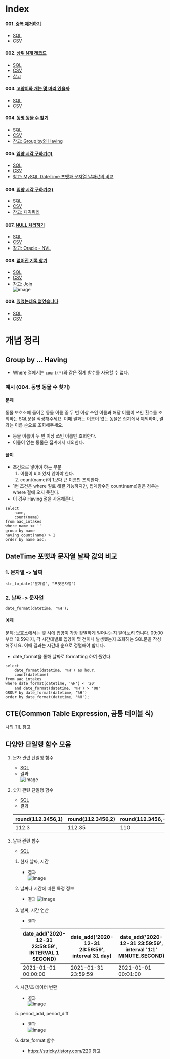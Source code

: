 # Index  
#### 001. [중복 제거하기](https://programmers.co.kr/learn/courses/30/lessons/59408)  
- [SQL](/sqls/001.sql)  
- [CSV](/csvs/aac_intakes.csv)  

#### 002. [상위 N개 레코드](https://programmers.co.kr/learn/courses/30/lessons/59405)  
- [SQL](/sqls/002.sql)  
- [CSV](/csvs/aac_intakes.csv)  
- [참고](https://pingukim.tistory.com/5)  

#### 003. [고양이와 개는 몇 마리 있을까](https://programmers.co.kr/learn/courses/30/lessons/59040)  
- [SQL](/sqls/003.sql)  
- [CSV](/csvs/aac_intakes.csv)  

#### 004. [동명 동물 수 찾기](https://programmers.co.kr/learn/courses/30/lessons/59041)  
- [SQL](/sqls/004.sql)  
- [CSV](/csvs/aac_intakes.csv)  
- [참고: Group by와 Having](http://www.gurubee.net/lecture/1032)  

#### 005. [입양 시각 구하기(1)](https://programmers.co.kr/learn/courses/30/lessons/59412)  
- [SQL](/sqls/005.sql)  
- [CSV](/csvs/aac_intakes.csv)  
- [참고: MySQL DateTime 포맷과 문자열 날짜값의 비교](https://apost.kr/483)  

#### 006. [입양 시각 구하기(2)](https://programmers.co.kr/learn/courses/30/lessons/59413)  
- [SQL](/sqls/006.sql)  
- [CSV](/csvs/aac_intakes.csv)  
- [참고: 재귀쿼리](https://github.com/yeoseon/tip-archive/issues/221)  

#### 007. [NULL 처리하기](https://programmers.co.kr/learn/courses/30/lessons/59410)  
- [SQL](/sqls/007.sql)  
- [CSV](/csvs/aac_intakes.csv)  
- [참고: Oracle - NVL](https://gent.tistory.com/189)  

#### 008. [없어진 기록 찾기](https://programmers.co.kr/learn/courses/30/lessons/59042)  
- [SQL](/sqls/008.sql)  
- [CSV](/csvs/aac_intakes.csv)  
- [참고: Join](https://doorbw.tistory.com/223)  
![image](https://user-images.githubusercontent.com/54384004/93741786-ff937780-fc27-11ea-94c7-ad34e8276f3e.png)

#### 009. [있었는데요 없었습니다](https://programmers.co.kr/learn/courses/30/lessons/59043)  
- [SQL](/sqls/009.sql)  
- [CSV](/csvs/aac_intakes.csv)  

# 개념 정리  

## Group by ... Having  
- Where 절에서는 ```count(*)```와 같은 집계 함수를 사용할 수 없다.  

### 예시 (004. 동명 동물 수 찾기)  

#### 문제  
동물 보호소에 들어온 동물 이름 중 두 번 이상 쓰인 이름과 해당 이름이 쓰인 횟수를 조회하는 SQL문을 작성해주세요. 이때 결과는 이름이 없는 동물은 집계에서 제외하며, 결과는 이름 순으로 조회해주세요.

* 동물 이름이 두 번 이상 쓰인 이름만 조회한다.  
* 이름이 없는 동물은 집계에서 제외한다.  

#### 풀이

* 조건으로 넣어야 하는 부분
    1. 이름이 비어있지 않아야 한다.  
    2. count(name)이 1보다 큰 이름만 조회한다. 
* 1번 조건은 where 절로 해결 가능하지만, 집계함수인 count(name)같은 경우는 where 절에 오지 못한다.  
* 이 경우 Having 절을 사용해준다.  

```
select 
	name,
	count(name)
from aac_intakes
where name <> ''
group by name
having count(name) > 1
order by name asc;
```

## DateTime 포맷과 문자열 날짜 값의 비교

### 1. 문자열 -> 날짜 
```
str_to_date("문자열", "포맷문자열")
```  

### 2. 날짜 -> 문자열  

```aidl
date_format(datetime, '%H');
```

#### 예제 
문제: 보호소에서는 몇 시에 입양이 가장 활발하게 일어나는지 알아보려 합니다. 09:00부터 19:59까지, 각 시간대별로 입양이 몇 건이나 발생했는지 조회하는 SQL문을 작성해주세요. 이때 결과는 시간대 순으로 정렬해야 합니다.
* date_format을 통해 날짜로 formatting 하여 풀었다.  
```aidl
select
	date_format(datetime, '%H') as hour,
	count(datetime)
from aac_intakes
where date_format(datetime, '%H') < '20'
	and date_format(datetime, '%H') > '08'
GROUP by date_format(datetime, '%H')
order by date_format(datetime, '%H');
```

## CTE(Common Table Expression, 공통 테이블 식)  

[나의 TIL 참고](https://github.com/yeoseon/tip-archive/issues/221)  

## 다양한 단일행 함수 모음  
1. 문자 관련 단일행 함수
    - [SQL](https://github.com/yeoseon/sql-playground/blob/master/sqls/%EB%8B%A8%EC%9D%BC%ED%96%89%20%ED%95%A8%EC%88%98%20%EB%AA%A8%EC%9D%8C.sql)
    - 결과  
    ![image](https://user-images.githubusercontent.com/54384004/94105154-a15ad480-fe73-11ea-8bbf-40e1d8f40553.png)
    
2. 숫자 관련 단일행 함수
    - [SQL](https://github.com/yeoseon/sql-playground/blob/master/sqls/%EB%8B%A8%EC%9D%BC%ED%96%89%20%ED%95%A8%EC%88%98%20%EB%AA%A8%EC%9D%8C.sql)
    - 결과  
    
    |round(112.3456,1)|round(112.3456,2)|round(112.3456,-1)|truncate(112.3456,1)|truncate(112.3456,2)|truncate(112.3456,-1)|mod(26,3)|mod(10,9)|mod(4,2)|ceil(12.6)|ceil(11.5)|ceil(16.3)|floor(12.6)|floor(11.5)|floor(16.3)|
    |-----------------|-----------------|------------------|--------------------|--------------------|---------------------|---------|---------|--------|----------|----------|----------|-----------|-----------|-----------|
    |112.3|112.35|110|112.3|112.34|110|2|1|0|13|12|17|12|11|16|

3. 날짜 관련 함수  
    - [SQL](https://github.com/yeoseon/sql-playground/blob/master/sqls/%EB%8B%A8%EC%9D%BC%ED%96%89%20%ED%95%A8%EC%88%98%20%EB%AA%A8%EC%9D%8C.sql)
    
    1) 현재 날짜, 시간 
        - 결과  
        ![image](https://user-images.githubusercontent.com/54384004/94107322-2ba53780-fe78-11ea-9db8-88b6bfdffc78.png)

    2) 날짜나 시간에 따른 특정 정보  
        - 결과
        ![image](https://user-images.githubusercontent.com/54384004/94107705-fa793700-fe78-11ea-9e82-5e4510ed8b30.png)
    3) 날짜, 시간 연산  
        - 결과  
        
        |date_add('2020-12-31 23:59:59', INTERVAL 1 SECOND)|date_add('2020-12-31 23:59:59', interval 31 day)|date_add('2020-12-31 23:59:59', interval '1:1' MINUTE_SECOND)|date_add('2020-12-31 23:59:59', interval '-1 17' day_hour)|
        |--------------------------------------------------|------------------------------------------------|-------------------------------------------------------------|----------------------------------------------------------|
        |2021-01-01 00:00:00|2021-01-31 23:59:59|2021-01-01 00:01:00|2020-12-30 06:59:59|
        
    4) 시간/초 데이터 변환  
        - 결과  
        ![image](https://user-images.githubusercontent.com/54384004/94108198-d66a2580-fe79-11ea-9653-da46e9967d77.png)

    5) period_add, period_diff  
        - 결과  
        ![image](https://user-images.githubusercontent.com/54384004/94108467-542e3100-fe7a-11ea-857b-247e26cf2e4a.png)
       
    6) date_format 함수  
        - https://stricky.tistory.com/220 참고  

    
